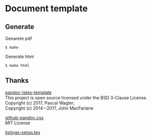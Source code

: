 # Document template

## Generate 
Genarete pdf  
```
$ make
```

Generate html  

```
$ make html
```

## Thanks

[pandoc-latex-template](https://github.com/Wandmalfarbe/pandoc-latex-template)  
This project is open source licensed under the BSD 3-Clause License.   
Copyright (c) 2017, Pascal Wagler;  
Copyright (c) 2014--2017, John MacFarlane  


[github-pandoc.css](https://gist.github.com/dashed/6714393)  
 MIT License  
 
[listings-setup.tex](https://gist.github.com/icm7216/989bbbe8f9d0be4ac08913f155a0440f#file-listings-setup-tex)  
